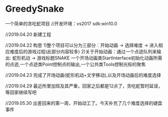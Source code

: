 # GreedySnake
一个简单的贪吃蛇项目
//开发环境：vs2017 sdk:win10.0

//2019.04.20 新建工程

//2019.04.22 构思
1)整个项目可以分为三部分：开始动画 -> 选择难度 -> 进入相应难度后的游戏过程(此部分内容较多)
2)关于开始动画：通过一个点迹队列来输出: 蛇形机动 -> 游戏标题SNAKE
               一个开场动画类StartInterface初始化动画所需的点迹,一个点迹类Point控制点的输出,一个公共类Tools控制光标的聚焦
               
//2019.04.23 完成了开场动画(蛇形机动+文字移动),以及开场动画后的难度选择

//2019.04.29 最近所里加班及其严重，回家之后都是12点了，贪吃蛇暂时延误，等回家继续写吧

//2019.05.30 出差回来的第一周，开始动工了。今天补充了几个难度选择的键盘事件

